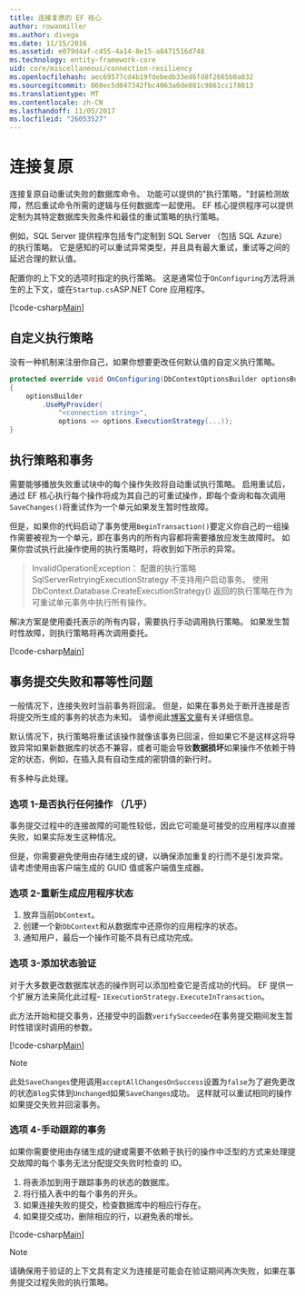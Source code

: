 ```yaml
---
title: 连接复原的 EF 核心
author: rowanmiller
ms.author: divega
ms.date: 11/15/2016
ms.assetid: e079d4af-c455-4a14-8e15-a8471516d748
ms.technology: entity-framework-core
uid: core/miscellaneous/connection-resiliency
ms.openlocfilehash: aec69577cd4b19fdebedb33ed6fd8f2665b0a032
ms.sourcegitcommit: 860ec5d047342fbc4063a0de881c9861cc1f8813
ms.translationtype: MT
ms.contentlocale: zh-CN
ms.lasthandoff: 11/05/2017
ms.locfileid: "26053527"
---
```

# <a name="connection-resiliency"></a>连接复原

连接复原自动重试失败的数据库命令。 功能可以提供的"执行策略，"封装检测故障，然后重试命令所需的逻辑与任何数据库一起使用。 EF 核心提供程序可以提供定制为其特定数据库失败条件和最佳的重试策略的执行策略。

例如，SQL Server 提供程序包括专门定制到 SQL Server （包括 SQL Azure） 的执行策略。 它是感知的可以重试异常类型，并且具有最大重试，重试等之间的延迟合理的默认值。

配置你的上下文的选项时指定的执行策略。 这是通常位于`OnConfiguring`方法将派生的上下文，或在`Startup.cs`ASP.NET Core 应用程序。

[!code-csharp[Main](../../../samples/core/Miscellaneous/ConnectionResiliency/Program.cs#OnConfiguring)]

## <a name="custom-execution-strategy"></a>自定义执行策略

没有一种机制来注册你自己，如果你想要更改任何默认值的自定义执行策略。

``` csharp
protected override void OnConfiguring(DbContextOptionsBuilder optionsBuilder)
{
    optionsBuilder
        .UseMyProvider(
            "<connection string>",
            options => options.ExecutionStrategy(...));
}
```

## <a name="execution-strategies-and-transactions"></a>执行策略和事务

需要能够播放失败重试块中的每个操作失败将自动重试执行策略。 启用重试后，通过 EF 核心执行每个操作将成为其自己的可重试操作，即每个查询和每次调用`SaveChanges()`将重试作为一个单元如果发生暂时性故障。

但是，如果你的代码启动了事务使用`BeginTransaction()`要定义你自己的一组操作需要被视为一个单元，即在事务内的所有内容都将需要播放应发生故障时。 如果你尝试执行此操作使用的执行策略时，将收到如下所示的异常。

> InvalidOperationException： 配置的执行策略 SqlServerRetryingExecutionStrategy 不支持用户启动事务。 使用 DbContext.Database.CreateExecutionStrategy() 返回的执行策略在作为可重试单元事务中执行所有操作。

解决方案是使用委托表示的所有内容，需要执行手动调用执行策略。 如果发生暂时性故障，则执行策略将再次调用委托。

[!code-csharp[Main](../../../samples/core/Miscellaneous/ConnectionResiliency/Program.cs#ManualTransaction)]

## <a name="transaction-commit-failure-and-the-idempotency-issue"></a>事务提交失败和幂等性问题

一般情况下，连接失败时当前事务将回滚。 但是，如果在事务处于断开连接是否将提交所生成的事务的状态为未知。 请参阅此[博客文章](http://blogs.msdn.com/b/adonet/archive/2013/03/11/sql-database-connectivity-and-the-idempotency-issue.aspx)有关详细信息。

默认情况下，执行策略将重试该操作就像该事务已回滚，但如果它不是这样这将导致异常如果新数据库的状态不兼容，或者可能会导致**数据损坏**如果操作不依赖于特定的状态，例如，在插入具有自动生成的密钥值的新行时。

有多种与此处理。

### <a name="option-1---do-almost-nothing"></a>选项 1-是否执行任何操作 （几乎）

事务提交过程中的连接故障的可能性较低，因此它可能是可接受的应用程序以直接失败，如果实际发生这种情况。

但是，你需要避免使用由存储生成的键，以确保添加重复的行而不是引发异常。 请考虑使用由客户端生成的 GUID 值或客户端值生成器。

### <a name="option-2---rebuild-application-state"></a>选项 2-重新生成应用程序状态

1. 放弃当前`DbContext`。
2. 创建一个新`DbContext`和从数据库中还原你的应用程序的状态。
3. 通知用户，最后一个操作可能不具有已成功完成。

### <a name="option-3---add-state-verification"></a>选项 3-添加状态验证

对于大多数更改数据库状态的操作则可以添加检查它是否成功的代码。 EF 提供一个扩展方法来简化此过程- `IExecutionStrategy.ExecuteInTransaction`。

此方法开始和提交事务，还接受中的函数`verifySucceeded`在事务提交期间发生暂时性错误时调用的参数。

[!code-csharp[Main](../../../samples/core/Miscellaneous/ConnectionResiliency/Program.cs#Verification)]

> [!NOTE]
> 此处`SaveChanges`使用调用`acceptAllChangesOnSuccess`设置为`false`为了避免更改的状态`Blog`实体到`Unchanged`如果`SaveChanges`成功。 这样就可以重试相同的操作如果提交失败并回滚事务。

### <a name="option-4---manually-track-the-transaction"></a>选项 4-手动跟踪的事务

如果你需要使用由存储生成的键或需要不依赖于执行的操作中泛型的方式来处理提交故障的每个事务无法分配提交失败时检查的 ID。

1. 将表添加到用于跟踪事务的状态的数据库。
2. 将行插入表中的每个事务的开头。
3. 如果连接失败的提交，检查数据库中的相应行存在。
4. 如果提交成功，删除相应的行，以避免表的增长。

[!code-csharp[Main](../../../samples/core/Miscellaneous/ConnectionResiliency/Program.cs#Tracking)]

> [!NOTE]
> 请确保用于验证的上下文具有定义为连接是可能会在验证期间再次失败，如果在事务提交过程失败的执行策略。
